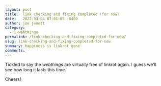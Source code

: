 ```yaml
---
layout: post
title:  link checking and fixing completed (for now)
date:   2022-03-04 07:01:05 -0400
author: joe jenett
category:
  - i-webthings 
permalink: /link-checking-and-fixing-completed-for-now/
slug: link-checking-and-fixing-completed-for-now
summary: happiness is linkrot gone
comments: 
---
```

<p>Tickled to say the <em>webthings</em> are virtually free of linkrot again. I guess we’ll see how long it lasts this time.</p>
<p>Cheers!</p>


<a href="https://brid.gy/publish/twitter"></a>
<data class="p-bridgy-omit-link" value="false"></data>
